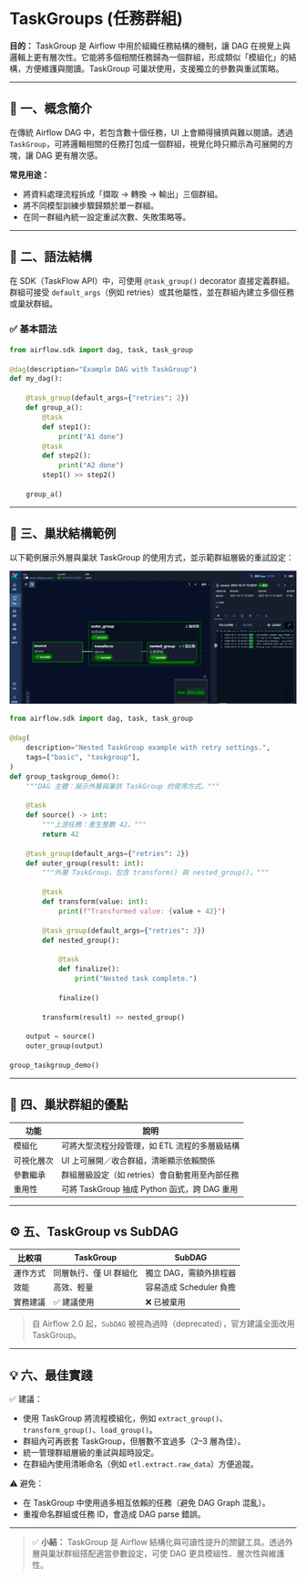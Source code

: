 # TaskGroups (任務群組)

**目的：** TaskGroup 是 Airflow 中用於組織任務結構的機制，讓 DAG 在視覺上與邏輯上更有層次性。它能將多個相關任務歸為一個群組，形成類似「模組化」的結構，方便維護與閱讀。TaskGroup 可巢狀使用，支援獨立的參數與重試策略。

---

## 🧭 一、概念簡介

在傳統 Airflow DAG 中，若包含數十個任務，UI 上會顯得擁擠與難以閱讀。透過 `TaskGroup`，可將邏輯相關的任務打包成一個群組，視覺化時只顯示為可展開的方塊，讓 DAG 更有層次感。

**常見用途：**

* 將資料處理流程拆成「擷取 → 轉換 → 輸出」三個群組。
* 將不同模型訓練步驟歸類於單一群組。
* 在同一群組內統一設定重試次數、失敗策略等。

---

## 🧩 二、語法結構

在 SDK（TaskFlow API）中，可使用 `@task_group()` decorator 直接定義群組。群組可接受 `default_args`（例如 retries）或其他屬性，並在群組內建立多個任務或巢狀群組。

### ✅ 基本語法

```python
from airflow.sdk import dag, task, task_group

@dag(description="Example DAG with TaskGroup")
def my_dag():

    @task_group(default_args={"retries": 2})
    def group_a():
        @task
        def step1():
            print("A1 done")
        @task
        def step2():
            print("A2 done")
        step1() >> step2()

    group_a()
```

---

## 🔁 三、巢狀結構範例

以下範例展示外層與巢狀 TaskGroup 的使用方式，並示範群組層級的重試設定：

![Airflow TaskGroups](../img/group.png)

```python
from airflow.sdk import dag, task, task_group

@dag(
    description="Nested TaskGroup example with retry settings.",
    tags=["basic", "taskgroup"],
)
def group_taskgroup_demo():
    """DAG 主體：展示外層與巢狀 TaskGroup 的使用方式。"""

    @task
    def source() -> int:
        """上游任務：產生整數 42。"""
        return 42

    @task_group(default_args={"retries": 2})
    def outer_group(result: int):
        """外層 TaskGroup，包含 transform() 與 nested_group()。"""

        @task
        def transform(value: int):
            print(f"Transformed value: {value + 42}")

        @task_group(default_args={"retries": 3})
        def nested_group():

            @task
            def finalize():
                print("Nested task complete.")

            finalize()

        transform(result) >> nested_group()

    output = source()
    outer_group(output)

group_taskgroup_demo()
```

---

## 🧱 四、巢狀群組的優點

| 功能    | 說明                                 |
| ----- | ---------------------------------- |
| 模組化   | 可將大型流程分段管理，如 ETL 流程的多層級結構          |
| 可視化層次 | UI 上可展開／收合群組，清晰顯示依賴關係              |
| 參數繼承  | 群組層級設定（如 retries）會自動套用至內部任務        |
| 重用性   | 可將 TaskGroup 抽成 Python 函式，跨 DAG 重用 |

---

## ⚙️ 五、TaskGroup vs SubDAG

| 比較項  | TaskGroup     | SubDAG            |
| ---- | ------------- | ----------------- |
| 運作方式 | 同層執行、僅 UI 群組化 | 獨立 DAG，需額外排程器     |
| 效能   | 高效、輕量         | 容易造成 Scheduler 負擔 |
| 實務建議 | ✅ 建議使用        | ❌ 已被棄用            |

> 自 Airflow 2.0 起，`SubDAG` 被視為過時（deprecated），官方建議全面改用 TaskGroup。

---

## 💡 六、最佳實踐

✅ 建議：

* 使用 TaskGroup 將流程模組化，例如 `extract_group()`、`transform_group()`、`load_group()`。
* 群組內可再嵌套 TaskGroup，但層數不宜過多（2–3 層為佳）。
* 統一管理群組層級的重試與超時設定。
* 在群組內使用清晰命名（例如 `etl.extract.raw_data`）方便追蹤。

⚠️ 避免：

* 在 TaskGroup 中使用過多相互依賴的任務（避免 DAG Graph 混亂）。
* 重複命名群組或任務 ID，會造成 DAG parse 錯誤。

---

> ✅ **小結：** TaskGroup 是 Airflow 結構化與可讀性提升的關鍵工具。透過外層與巢狀群組搭配適當參數設定，可使 DAG 更具模組性、層次性與維護性。
